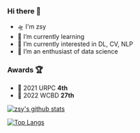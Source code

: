 ### Hi there 👋

- 🛸 I'm zsy
- 🚀 I’m currently learning
- 🚅 I’m currently interested in DL, CV, NLP
- 🛵 I’m an enthusiast of data science


### Awards 🏆

- 🥈 2021 URPC **4th**
- 🥈 2022 WCBD **27th**


[![zsy's github stats](https://github-readme-stats.vercel.app/api?username=zsy1987&show_icons=true)](https://github.com/anuraghazra/github-readme-stats)

[![Top Langs](https://github-readme-stats.vercel.app/api/top-langs/?username=zsy1987&layout=compact)](https://github.com/anuraghazra/github-readme-stats)

